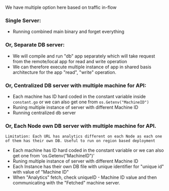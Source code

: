 We have multiple option here based on traffic in-flow

### Single Server:

- Running combined main binary and forget everything

### Or, Separate DB server:

- We will compile and run "db" app separately which will take request from the remote/local app for read and write operation
- We can therefore execute multiple instance of app in shared basis architecture for the app "read", "write" operation.

### Or, Centralized DB server with multiple machine for API:

- Each machine has ID hard coded in the constant variable inside `constant.go` or we can also get one from `os.Getenv("MachineID")`
- Runing multiple instance of server with different Machine ID
- Running centralized db server

### Or, Each Node own DB server with multiple machine for API.

    Limitation: Each URL has analytics different on each Node as each one of them has their own DB. Useful to run on region based deployment

- Each machine has ID hard coded in the constant variable or we can also get one from 'os.Getenv("MachineID")'
- Runing multiple instance of server with different Machine ID
- Each Instance has their own DB file with unique identifier for "unique id" with value of "Machine ID"
- When "Analytics" fetch, check uniqueID - Machine ID value and then communicating with the "Fetched" machine server.